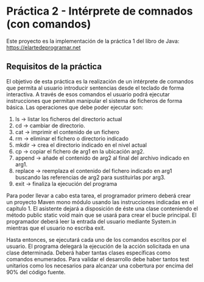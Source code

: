# Práctica 2 - Intérprete de comnados (con comandos)

Este proyecto es la implementación de la práctica 1 del libro de Java: https://elartedeprogramar.net

## Requisitos de la práctica

El objetivo de esta práctica es la realización de un intérprete de comandos que permita al usuario introducir sentencias
 desde el teclado de forma interactiva. A través de esos comandos el usuario podrá ejecutar instrucciones que permitan 
 manipular el sistema de ficheros de forma básica. Las operaciones que debe poder ejecutar son: 
 
1. ls → listar los ficheros del directorio actual
1. cd <arg> → cambiar de directorio. 
1. cat <arg> → imprimir el contenido de un fichero
1. rm <arg> → eliminar el fichero o directorio indicado
1. mkdir <arg> → crea el directorio indicado en el nivel actual
1. cp <arg1> <arg2> → copiar el fichero de arg1 en la ubicación arg2.
1. append <arg1> <arg2> → añade el contenido de arg2 al final del archivo indicado en arg1. 
1. replace <arg1> <arg2> <arg3> → reemplaza el contenido del fichero indicado en arg1 buscando las referencias de arg2 
    para sustituirlas por arg3. 
1. exit → finaliza la ejecución del programa

Para poder llevar a cabo esta tarea, el programador primero deberá crear un proyecto Maven mono módulo usando las 
instrucciones indicadas en el capítulo 1. El asistente dejará a disposición de éste una clase conteniendo el método 
public static void main que se usará para crear el bucle principal. El programador deberá leer la entrada del usuario 
mediante System.in mientras que el usuario no escriba exit. 

Hasta entonces, se ejecutará cada uno de los comandos escritos por el usuario. El programa delegará la ejecución de la 
acción solicitada en una clase determinada. Deberá haber tantas clases específicas como comandos enumerados. Para 
validar el desarrollo debe haber tantos test unitarios como los necesarios para alcanzar una cobertura por encima del 
90% del código fuente.

